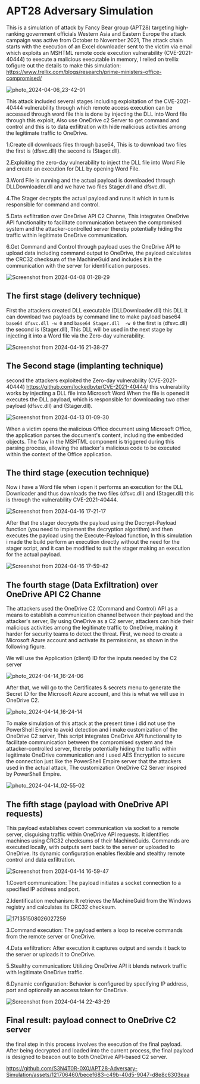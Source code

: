 # APT28 Adversary Simulation
This is a simulation of attack by Fancy Bear group (APT28) targeting high-ranking government officials Western Asia and Eastern Europe
the attack campaign was active from October to November 2021, The attack chain starts with the execution of an Excel downloader sent 
to the victim via email which exploits an MSHTML remote code execution vulnerability (CVE-2021-40444) to execute a malicious executable
in memory, I relied on trellix tofigure out the details to make this simulation: https://www.trellix.com/blogs/research/prime-ministers-office-compromised/


![photo_2024-04-06_23-42-01](https://github.com/S3N4T0R-0X0/APT28-Adversary-Simulation/assets/121706460/bd9e3d64-a453-4aaf-9653-255a0cf4fe68)

This attack included several stages including exploitation of the CVE-2021-40444 vulnerability through which remote access execution can be accessed through word file this is done by injecting the DLL into Word file through this exploit, Also use OneDrive c2 Server to get command and control and this is to data exfiltration with hide malicious activities among the legitimate traffic to OneDrive.


1.Create dll downloads files through base64, This is to download two files the first is (dfsvc.dll) the second is (Stager.dll).

2.Exploiting the zero-day vulnerability to inject the DLL file into Word File and create an execution for DLL by opening Word File.

3.Word File is running and the actual payload is downloaded through DLLDownloader.dll and we have two files Stager.dll and dfsvc.dll.


4.The Stager decrypts the actual payload and runs it which in turn is responsible for command and control.

5.Data exfiltration over OneDrive API C2 Channe, This integrates OneDrive API functionality to facilitate communication between the compromised system and the attacker-controlled server thereby potentially hiding the traffic within legitimate OneDrive communication.

6.Get Command and Control through payload uses the OneDrive API to upload data including command output to OneDrive, the payload calculates the CRC32 checksum of the MachineGuid and includes it in the communication with the server for identification purposes.


![Screenshot from 2024-04-08 01-28-29](https://github.com/S3N4T0R-0X0/APT28-Adversary-Simulation/assets/121706460/d6d418db-2d9a-4e4c-94fb-74596207d95a)

## The first stage (delivery technique)

First the attackers created DLL executable (DLLDownloader.dll) this DLL it can download two payloads by command line to make payload base64 
`base64 dfsvc.dll -w 0` and `base64 Stager.dll  -w 0` the first is (dfsvc.dll) the second is (Stager.dll), This DLL will be used in the next stage by injecting it into a Word file via the Zero-day vulnerability.


![Screenshot from 2024-04-16 21-38-27](https://github.com/S3N4T0R-0X0/APT28-Adversary-Simulation/assets/121706460/d4fdc9a2-5268-42cf-98b0-4e8aff660ac6)

## The Second stage (implanting technique)

second the attackers exploited the Zero-day vulnerability (CVE-2021-40444) https://github.com/lockedbyte/CVE-2021-40444/
this vulnerability works by injecting a DLL file into Microsoft Word When the file is opened it executes the DLL payload, which is responsible for downloading two other payload (dfsvc.dll) and (Stager.dll).

![Screenshot from 2024-04-13 01-09-30](https://github.com/S3N4T0R-0X0/APT28-Adversary-Simulation/assets/121706460/e03bfa09-ed13-4ddc-bf41-64d97187099b)

When a victim opens the malicious Office document using Microsoft Office, the application parses the document's content, including the embedded objects. The flaw in the MSHTML component is triggered during this parsing process, allowing the attacker's malicious code to be executed within the context of the Office application.

## The third stage (execution technique)

Now i have a Word file when i open it performs an execution for the DLL Downloader and thus downloads the two files (dfsvc.dll) and (Stager.dll) this is through the  vulnerability CVE-2021-40444.

![Screenshot from 2024-04-16 17-21-17](https://github.com/S3N4T0R-0X0/APT28-Adversary-Simulation/assets/121706460/b496b5a9-28e9-49f1-a5c7-8324913cbf2f)

After that the stager decrypts the payload using the Decrypt-Payload function (you need to implement the decryption algorithm) and then executes the payload using the Execute-Payload function, In this simulation i made the build perform an execution directly without the need for the stager script, and it can be modified to suit the stager making an execution for the actual payload.


![Screenshot from 2024-04-16 17-59-42](https://github.com/S3N4T0R-0X0/APT28-Adversary-Simulation/assets/121706460/30729f3f-d294-4ccc-82c3-7f1821f792df)

## The fourth stage (Data Exfiltration) over OneDrive API C2 Channe

The attackers used the OneDrive C2 (Command and Control) API as a means to establish a communication channel between their payload and the attacker's server, 
By using OneDrive as a C2 server, attackers can hide their malicious activities among the legitimate traffic to OneDrive, making it harder for security teams to detect the threat. First, we need to create a Microsoft Azure account and activate its permissions, as shown in the following figure.

We will use the Application (client) ID for the inputs needed by the C2 server

![photo_2024-04-14_16-24-06](https://github.com/S3N4T0R-0X0/APT28-Adversary-Simulation/assets/121706460/6e73395a-2221-411b-ab4a-e6c23f2b2897)

After that, we will go to the Certificates & secrets menu to generate the Secret ID for the Microsoft Azure account, and this is what we will use in OneDrive C2.

![photo_2024-04-14_16-24-14](https://github.com/S3N4T0R-0X0/APT28-Adversary-Simulation/assets/121706460/fec5b59d-57ed-47f4-b640-d06782d8c16b)

To make simulation of this attack at the present time i did not use the PowerShell Empire to avoid detection and i make customization of the OneDrive C2 server,
This script integrates OneDrive API functionality to facilitate communication between the compromised system and the attacker-controlled server, thereby potentially hiding the traffic within legitimate OneDrive communication and i used AES Encryption to secure the connection just like the PowerShell Empire  server that the attackers used in the actual attack, The customization OneDrive C2 Server inspired by PowerShell Empire.

![photo_2024-04-14_02-55-02](https://github.com/S3N4T0R-0X0/APT28-Adversary-Simulation/assets/121706460/0e4a4178-053b-493d-90b2-f0988d80f5da)

## The fifth stage (payload with OneDrive API requests)

This payload establishes covert communication via socket to a remote server, disguising traffic within OneDrive API requests. It identifies machines using CRC32 checksums of their MachineGuids. Commands are executed locally, with outputs sent back to the server or uploaded to OneDrive. Its dynamic configuration enables flexible and stealthy remote control and data exfiltration.

![Screenshot from 2024-04-14 16-59-47](https://github.com/S3N4T0R-0X0/APT28-Adversary-Simulation/assets/121706460/b784cfdd-e83e-41b3-857b-23e56396312d)


1.Covert communication: The payload initiates a socket connection to a specified IP address and port.
  
2.Identification mechanism: It retrieves the MachineGuid from the Windows registry and calculates its CRC32 checksum.

![171351508026027259](https://github.com/S3N4T0R-0X0/APT28-Adversary-Simulation/assets/121706460/ba5979bc-eb9b-4e98-b74a-002e6846ff36)


3.Command execution: The payload enters a loop to receive commands from the remote server or OneDrive.

4.Data exfiltration: After execution it captures output and sends it back to the server or uploads it to OneDrive.

5.Stealthy communication: Utilizing OneDrive API it blends network traffic with legitimate OneDrive traffic.

6.Dynamic configuration: Behavior is configured by specifying IP address, port and optionally an access token for OneDrive.


![Screenshot from 2024-04-14 22-43-29](https://github.com/S3N4T0R-0X0/APT28-Adversary-Simulation/assets/121706460/b2eda097-d7f7-48ab-823d-f720badf69f1)

## Final result: payload connect to OneDrive C2 server

the final step in this process involves the execution of the final payload. After being decrypted and loaded into the current process, the final payload is designed to beacon out to both OneDrive API-based C2 server.




https://github.com/S3N4T0R-0X0/APT28-Adversary-Simulation/assets/121706460/becef683-c49b-40d5-9047-d8e8c6303eaa




